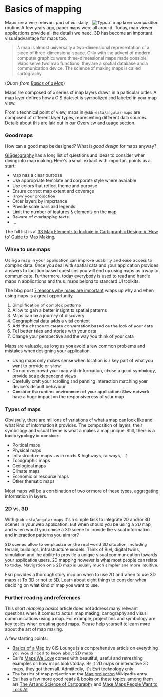 # Basics of mapping

<img src="/assets/images/angular-maps/map_layers.jpg" alt="Typcial map layer composition" title="Typical map layer composition (image by United States Geological Survey [Public domain]" style="float: right; margin-left: 10px;" /> 
Maps are a very relevant part of our daily routine. A few years ago, paper maps were all around. Today, map viewer applications provide all the details we need. 3D has become an important visual advantage for maps too.

> A map is almost universally a two-dimensional representation of a piece of three-dimensional space. Only with the advent of modern computer graphics were three-dimensional maps made possible. Maps serve two map functions; they are a spatial database and a communication device. The science of making maps is called cartography.

(_Quote from [Basics of a Map](https://www.gislounge.com/map/)_)

Maps are composed of a series of map layers drawn in a particular order. A map layer defines how a GIS dataset is symbolized and labeled in your map view.

From a technical point of view, maps in `@sbb-esta/angular-maps` are composed of different layer types, representing different data sources. Details about this are laid out in our [Overview and usage](/site/introduction/overview-and-usage) section.

### Good maps

How can a good map be designed? What is _good design_ for maps anyway?

[GISgeography](https://gisgeography.com/) has a long list of questions and ideas to consider when diving into map making. Here's a small extract with important points as a start:

- Map has a clear purpose
- Use appropriate template and corporate style where available
- Use colors that reflect theme and purpose
- Ensure correct map extent and coverage
- Know your projection
- Order layers by importance
- Provide scale bars and legends
- Limit the number of features & elements on the map
- Beware of overlapping texts
- ...

The full list is at [33 Map Elements to Include in Cartographic Design: A ‘How to’ Guide to Map Making](https://gisgeography.com/map-elements-how-to-guide-map-making/).

### When to use maps

Using a map in your application can improve usability and ease access to complex data. Once you deal with spatial data and your application provides answers to location based questions you will end up using maps as a way to communicate. Furthermore, today everybody is used to read and handle maps in applications and thus, maps belong to standard UI toolkits.

The blog post [7 reasons why maps are important](https://barrachd.co.uk/insights/blog/7-reasons-why-maps-are-important-in-data-analytics/) wraps up why and when using maps is a great opportunity:

1. Simplification of complex patterns
2. Allow to gain a better insight to spatial patterns
3. Maps can be a journey of discovery
4. Geographical data adds a vital context
5. Add the chance to create conversation based on the look of your data
6. Tell better tales and stories with your data
7. Change your perspective and the way you think of your data

Maps are valuable, as long as you avoid a few common problems and mistakes when designing your application.

- Using maps only makes sense when location is a key part of what you want to provide or show.
- Do not overcrowd your map with information, chose a good symbology, provide scale dependend views
- Carefully craft your scrolling and panning interaction matching your device's default behaviour
- Consider the runtime environment of your application: Slow network have a huge impact on the responsiveness of your map

### Types of maps

Obvisouly, there are millions of variations of what a map can look like and what kind of information it provides. The composition of layers, their symbology and visual theme is what a makes a map unique. Still, there is a basic typology to consider:

- Political maps
- Physical maps
- Infrastructure maps (as in roads & highways, railways, ...)
- Topographic maps
- Geological maps
- Climate maps
- Economic or resource maps
- Other thematic maps

Most maps will be a combination of two or more of these types, aggregating information in layers.

### 2D vs. 3D

With `@sbb-esta/angular-maps` it's a simple task to integrate 2D and/or 3D scenes in your web application. But when should you be using a 2D map and when would you chose a 3D scene to provide the visual information and interaction patterns you aim for?

3D scenes allow to emphasize on the real world 3D situation, including terrain, buildings, infrastructure models. Think of BIM, digital twins, simulation and the ability to provide a unique visual communication towards your application users. 2D mapping however is what most people can relate to today. Navigation on a 2D map is usually much simpler and more intuitive.

Esri provides a thorough story map on when to use 2D and when to use 3D maps at [To 3D or not to 3D](https://storymaps.arcgis.com/stories/85df1e904cbb49c8ad169be4bc927016). Learn about eight things to consider when deciding on what kind of map you want to use.

### Further reading and references

This short _mapping basics_ article does not address many relevant questions when it comes to actual map making, cartography and visual communications using a map. For example, projections and symbology are key topics when creating good maps. Please help yourself to learn more about the art of map making.

A few starting points:

- [Basics of a Map](https://www.gislounge.com/map/) by GIS Lounge is a comprehensive article on everything you would need to know about 2D maps
- Esri's [Maps We Love](https://www.esri.com/en-us/maps-we-love/) comes with beautiful, useful and refreshing examples on how maps looks today. Be it 2D maps or interactive 3D maps, they got them all. Admittedly, it's Esri technology only
- The basics of map projection at the [Map projection](https://en.wikipedia.org/wiki/Map_projection) Wikipedia entry
- Esri has a few more good reads & books on these topics, among them are [The Art and Science of Cartography](https://www.esri.com/about/newsroom/arcuser/the-art-and-science-of-cartography/) and [Make Maps People Want to Look At](https://www.esri.com/news/arcuser/0112/make-maps-people-want-to-look-at.html)
